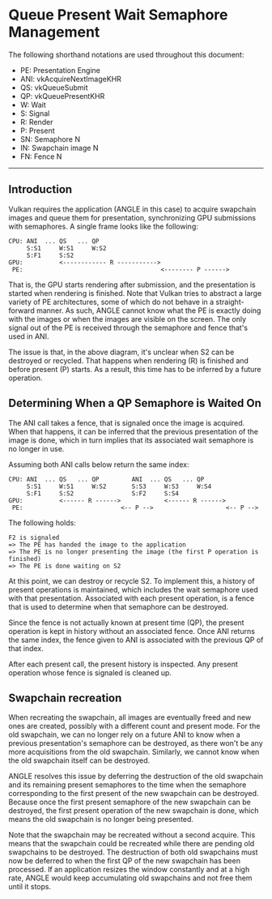 # Queue Present Wait Semaphore Management

The following shorthand notations are used throughout this document:

- PE: Presentation Engine
- ANI: vkAcquireNextImageKHR
- QS: vkQueueSubmit
- QP: vkQueuePresentKHR
- W: Wait
- S: Signal
- R: Render
- P: Present
- SN: Semaphore N
- IN: Swapchain image N
- FN: Fence N

---

## Introduction

Vulkan requires the application (ANGLE in this case) to acquire swapchain images and queue them for
presentation, synchronizing GPU submissions with semaphores.  A single frame looks like the
following:

    CPU: ANI  ... QS   ... QP
         S:S1     W:S1     W:S2
         S:F1     S:S2
    GPU:          <------------ R ----------->
     PE:                                      <-------- P ------>

That is, the GPU starts rendering after submission, and the presentation is started when rendering is
finished.  Note that Vulkan tries to abstract a large variety of PE architectures, some of which do
not behave in a straight-forward manner.  As such, ANGLE cannot know what the PE is exactly doing
with the images or when the images are visible on the screen.  The only signal out of the PE is
received through the semaphore and fence that's used in ANI.

The issue is that, in the above diagram, it's unclear when S2 can be destroyed or recycled.  That
happens when rendering (R) is finished and before present (P) starts.  As a result, this time has to
be inferred by a future operation.

## Determining When a QP Semaphore is Waited On

The ANI call takes a fence, that is signaled once the image is acquired.  When that happens, it can
be inferred that the previous presentation of the image is done, which in turn implies that its
associated wait semaphore is no longer in use.

Assuming both ANI calls below return the same index:

    CPU: ANI  ... QS   ... QP         ANI  ... QS   ... QP
         S:S1     W:S1     W:S2       S:S3     W:S3     W:S4
         S:F1     S:S2                S:F2     S:S4
    GPU:          <------ R ------>            <------ R ------>
     PE:                           <-- P -->                    <-- P -->

The following holds:

    F2 is signaled
    => The PE has handed the image to the application
    => The PE is no longer presenting the image (the first P operation is finished)
    => The PE is done waiting on S2

At this point, we can destroy or recycle S2.  To implement this, a history of present operations is
maintained, which includes the wait semaphore used with that presentation.  Associated with each
present operation, is a fence that is used to determine when that semaphore can be destroyed.

Since the fence is not actually known at present time (QP), the present operation is kept in history
without an associated fence.  Once ANI returns the same index, the fence given to ANI is associated
with the previous QP of that index.

After each present call, the present history is inspected.  Any present operation whose fence is
signaled is cleaned up.

## Swapchain recreation

When recreating the swapchain, all images are eventually freed and new ones are created, possibly
with a different count and present mode.  For the old swapchain, we can no longer rely on a future
ANI to know when a previous presentation's semaphore can be destroyed, as there won't be any more
acquisitions from the old swapchain.  Similarly, we cannot know when the old swapchain itself can be
destroyed.

ANGLE resolves this issue by deferring the destruction of the old swapchain and its remaining
present semaphores to the time when the semaphore corresponding to the first present of the new
swapchain can be destroyed.  Because once the first present semaphore of the new swapchain can be
destroyed, the first present operation of the new swapchain is done, which means the old swapchain
is no longer being presented.

Note that the swapchain may be recreated without a second acquire.  This means that the swapchain
could be recreated while there are pending old swapchains to be destroyed.  The destruction of both
old swapchains must now be deferred to when the first QP of the new swapchain has been processed.
If an application resizes the window constantly and at a high rate, ANGLE would keep accumulating
old swapchains and not free them until it stops.
